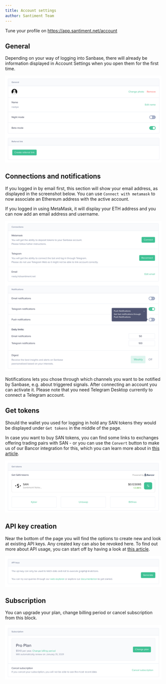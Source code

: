 ```yaml
---
title: Account settings
author: Santiment Team
---
```


Tune your profile on https://app.santiment.net/account

## General

Depending on your way of logging into Sanbase, there will already be
information displayed in Account Settings when you open them for the
first time.

![](primary.png)


## Connections and notifications

If you logged in by email first, this section will show your email
address, as displayed in the screenshot below. You can use `Connect
with metamask` to now associate an Ethereum address with the active
account.

If you logged in using MetaMask, it will display your ETH address and
you can now add an email address and username.

![](connections.png)

Notifications lets you chose through which channels you want to be notified by
Sanbase, e.g. about triggered signals. After connecting an account you
can activate it. Please note that you need Telegram Desktop currently to
connect a Telegram account.


## Get tokens

Should the wallet you used for logging in hold any SAN tokens they would
be displayed under `Get tokens` in the middle of the page.

In case you want to buy SAN tokens, you can find some links to exchanges
offering trading pairs with SAN - or you can use the `Convert` button
to make us of our Bancor integration for this, which you can learn more
about in [this
article](/san-tokens/buy-san-tokens-using-bancor/).

![](tokens.png)


## API key creation

Near the bottom of the page you will find the options to create new and
look at existing API keys. Any created key can also be revoked here. To
find out more about API usage, you can start off by having a look at
[this article](/products-and-plans/create-an-api-key/).

![](api.png)

## Subscription

You can upgrade your plan, change billing period or cancel subscription from this block.

![](subscriptions.png)
